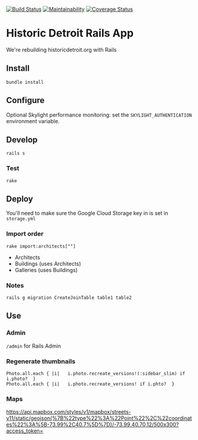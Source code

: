[![Build Status](https://travis-ci.org/hampelm/historicdetroit.svg?branch=master)](https://travis-ci.org/hampelm/historicdetroit) [![Maintainability](https://api.codeclimate.com/v1/badges/a789f2b9763000c2f20b/maintainability)](https://codeclimate.com/github/hampelm/historicdetroit/maintainability)
[![Coverage Status](https://coveralls.io/repos/github/hampelm/historicdetroit/badge.svg?branch=master)](https://coveralls.io/github/hampelm/historicdetroit?branch=master)

# Historic Detroit Rails App

We're rebuilding historicdetroit.org with Rails

## Install

```
bundle install
```

## Configure

Optional Skylight performance monitoring: set the `SKYLIGHT_AUTHENTICATION`
environment variable.

## Develop

```
rails s
```

### Test

```
rake
```

## Deploy

You'll need to make sure the Google Cloud Storage key in is set in `storage.yml`

### Import order

```
rake import:architects[""]
```

- Architects
- Buildings (uses Architects)
- Galleries (uses Buildings)

### Notes

```
rails g migration CreateJoinTable table1 table2
```

## Use

### Admin

`/admin` for Rails Admin

### Regenerate thumbnails

```
Photo.all.each { |i|   i.photo.recreate_versions!(:sidebar_slim) if i.photo?  }
Photo.all.each { |i|   i.photo.recreate_versions! if i.phto?  }
```

### Maps

https://api.mapbox.com/styles/v1/mapbox/streets-v11/static/geojson(%7B%22type%22%3A%22Point%22%2C%22coordinates%22%3A%5B-73.99%2C40.7%5D%7D)/-73.99,40.70,12/500x300?access_token=